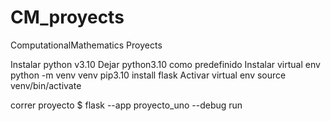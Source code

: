 # CM_proyects
ComputationalMathematics Proyects

Instalar python v3.10
Dejar python3.10 como predefinido
Instalar virtual env python -m venv venv
pip3.10 install flask
Activar virtual env
source venv/bin/activate

correr proyecto
$ flask --app proyecto_uno --debug run